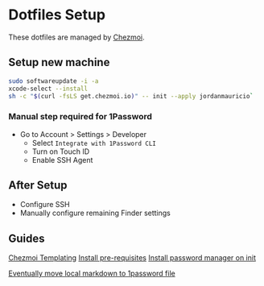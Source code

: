 # Dotfiles Setup

These dotfiles are managed by [Chezmoi](https://www.chezmoi.io/).

## Setup new machine

```bash
sudo softwareupdate -i -a
xcode-select --install
sh -c "$(curl -fsLS get.chezmoi.io)" -- init --apply jordanmauricio`
```

### Manual step required for 1Password

- Go to Account > Settings > Developer
  - Select `Integrate with 1Password CLI`
  - Turn on Touch ID
  - Enable SSH Agent

## After Setup

- Configure SSH
- Manually configure remaining Finder settings

## Guides

[Chezmoi Templating](https://www.chezmoi.io/user-guide/templating)
[Install pre-requisites](https://www.chezmoi.io/user-guide/frequently-asked-questions/usage/#how-do-i-install-pre-requisites-for-templates)
[Install password manager on init](https://www.chezmoi.io/user-guide/advanced/install-your-password-manager-on-init/)

[Eventually move local markdown to 1password file](https://www.chezmoi.io/user-guide/password-managers/1password/)
